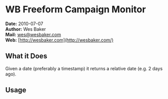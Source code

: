 WB Freeform Campaign Monitor
============================

**Date:** 2010-07-07<br />
**Author:** Wes Baker<br />
**Mail:** wes@wesbaker.com<br />
**Web:** [http://wesbaker.com](http://wesbaker.com/)

What it Does
------------

Given a date (preferably a timestamp) it returns a relative date (e.g. 2 days ago).

Usage
--------


